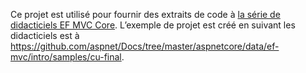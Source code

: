 Ce projet est utilisé pour fournir des extraits de code à [la série de didacticiels EF MVC Core](https://docs.microsoft.com/aspnet/core/data/ef-mvc/intro). L’exemple de projet est créé en suivant les didacticiels est à https://github.com/aspnet/Docs/tree/master/aspnetcore/data/ef-mvc/intro/samples/cu-final.
